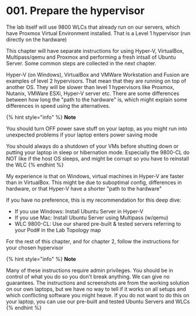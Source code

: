 # 001. Prepare the hypervisor

The lab itself will use 9800 WLCs that already run on our servers, which have Proxmox Virtual Environment installed. That is a Level 1 hypervisor (run directly on the hardware)

This chapter will have separate instructions for using Hyper-V, VirtualBox, Multipass/qemu and Proxmox and performing a fresh intsall of Ubuntu Server.  Some common steps are collected in the next chapter. &#x20;

Hyper-V (on Windows), VirtualBox and VMWare Workstation and Fusion are examples of level 2 hypervisors. That mean that they are running on top of another OS. They will be slower than level 1 hypervisors like Proxmox, Nutanix, VMWare ESXi, Hyper-V server etc. There are some differences between how long the "path to the hardware" is, which might explain some differences in speed using the alternatives.

{% hint style="info" %}
**Note**

You should turn OFF power save stuff on your laptop, as you might run into unexpected problems if your laptop enters power saving mode

You should always do a shutdown of your VMs before shutting down or putting your laptop in sleep or hibernation mode. Especially the 9800-CL do NOT like if the host OS sleeps, and might be corrupt so you have to reinstall the WLC
{% endhint %}

My experience is that on Windows, virtual machines in Hyper-V are faster than in VirtualBox. This might be due to suboptimal config, differences in hardware, or that Hyper-V have a shorter "path to the hardware"

If you have no preference, this is my recommendation for this deep dive:

* If you use Windows: Install Ubuntu Server in Hyper-V
* If you use Mac: Install Ubuntu Server using Multipass (w/qemu)
* WLC 9800-CL: Use our shared pre-built & tested servers referring to your Pod# in the Lab Topology map

For the rest of this chapter, and for chapter 2, follow the instructions for your chosen hypervisor

{% hint style="info" %}
**Note**

Many of these instructions require admin privileges. You should be in control of what you do so you don't break anything. We can give no guarantees. The instructions and screenshots are from the working solution on our own laptops, but we have no way to tell if it works on all setups and which conflicting software you might heave. If you do not want to do this on your laptop, you can use our pre-built and tested Ubuntu Servers and WLCs
{% endhint %}
